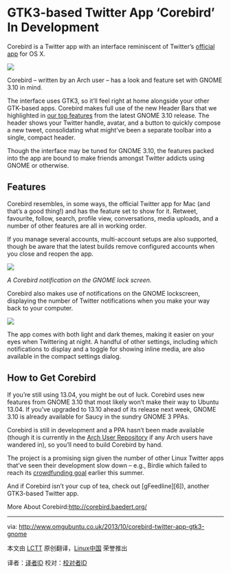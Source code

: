 GTK3-based Twitter App ‘Corebird’ In Development
================================================================================
Corebird is a Twitter app with an interface reminiscent of Twitter’s [official app](https://itunes.apple.com/gb/app/twitter/id409789998?mt=12%27) for OS X.

![](http://www.omgubuntu.co.uk/wp-content/uploads/2013/10/Screen-Shot-2013-10-11-at-16.46.53.png)

Corebird – written by an Arch user – has a look and feature set with GNOME 3.10 in mind.

The interface uses GTK3, so it’ll feel right at home alongside your other GTK-based apps. Corebird makes full use of the new Header Bars that we highlighted in [our top features][2] from the latest GNOME 3.10 release. The header shows your Twitter handle, avatar, and a button to quickly compose a new tweet, consolidating what might’ve been a separate toolbar into a single, compact header.

Though the interface may be tuned for GNOME 3.10, the features packed into the app are bound to make friends amongst Twitter addicts using GNOME or otherwise.

## Features ##

Corebird resembles, in some ways, the official Twitter app for Mac (and that’s a good thing!) and has the feature set to show for it. Retweet, favourite, follow, search, profile view, conversations, media uploads, and a number of other features are all in working order.

If you manage several accounts, multi-account setups are also supported, though be aware that the latest builds remove configured accounts when you close and reopen the app.

![](http://www.omgubuntu.co.uk/wp-content/uploads/2013/10/corebird_notification.jpg)

*A Corebird notification on the GNOME lock screen.*

Corebird also makes use of notifications on the GNOME lockscreen, displaying the number of Twitter notifications when you make your way back to your computer.

![](http://www.omgubuntu.co.uk/wp-content/uploads/2013/10/corebird_dark.png)

The app comes with both light and dark themes, making it easier on your eyes when Twittering at night. A handful of other settings, including which notifications to display and a toggle for showing inline media, are also available in the compact settings dialog.

## How to Get Corebird ##

If you’re still using 13.04, you might be out of luck. Corebird uses new features from GNOME 3.10 that most likely won’t make their way to Ubuntu 13.04. If you’ve upgraded to 13.10 ahead of its release next week, GNOME 3.10 is already available for Saucy in the sundry GNOME 3 PPAs.

Corebird is still in development and a PPA hasn’t been made available (though it is currently in the [Arch User Repository][3] if any Arch users have wandered in), so you’ll need to build Corebird by hand.

The project is a promising sign given the number of other Linux Twitter apps that’ve seen their development slow down – e.g., Birdie which failed to reach its [crowdfunding goal][5] earlier this summer.

And if Corebird isn’t your cup of tea, check out [gFeedline][6]), another GTK3-based Twitter app.

More About Corebird:http://corebird.baedert.org/

--------------------------------------------------------------------------------

via: http://www.omgubuntu.co.uk/2013/10/corebird-twitter-app-gtk3-gnome

本文由 [LCTT](https://github.com/LCTT/TranslateProject) 原创翻译，[Linux中国](http://linux.cn/) 荣誉推出

译者：[译者ID](https://github.com/译者ID) 校对：[校对者ID](https://github.com/校对者ID)

[1]:https://itunes.apple.com/gb/app/twitter/id409789998?mt=12%27
[2]:http://www.omgubuntu.co.uk/2013/09/10-best-features-gnome-3-10
[3]:https://aur.archlinux.org/packages/corebird-git/
[4]:http://www.omgubuntu.co.uk/2013/07/linux-twitter-app-birdie-perches-on-crowdfunding-bandwagon
[5]:http://www.omgubuntu.co.uk/2012/07/is-gfeedline-twitter-app-for-linux-any-good